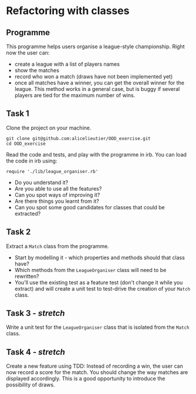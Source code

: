 # Refactoring with classes

## Programme

This programme helps users organise a league-style championship.
Right now the user can:
* create a league with a list of players names
* show the matches
* record who won a match (draws have not been implemented yet)
* once all matches have a winner, you can get the overall winner for the league. This method works in a general case, but is buggy if several players are tied for the maximum number of wins.

## Task 1

Clone the project on your machine. 

```
git clone git@github.com:alicelieutier/OOD_exercise.git
cd OOD_exercise
```

Read the code and tests, and play with the programme in irb.
You can load the code in irb using:
```
require './lib/league_organiser.rb'
```

* Do you understand it?
* Are you able to use all the features?
* Can you spot ways of improving it?
* Are there things you learnt from it?
* Can you spot some good candidates for classes that could be extracted?

## Task 2

Extract a `Match` class from the programme.
* Start by modelling it - which properties and methods should that class have?
* Which methods from the `LeagueOrganiser` class will need to be rewritten?
* You'll use the existing test as a feature test (don't change it while you extract) and will create a unit test to test-drive the creation of your `Match` class.

## Task 3 - *stretch*

Write a unit test for the `LeagueOrganiser` class that is isolated from the `Match` class.

## Task 4 - *stretch*

Create a new feature using TDD: Instead of recording a win, the user can now record a score for the match. You should change the way matches are displayed accordingly.
This is a good opportunity to introduce the possibility of draws.
